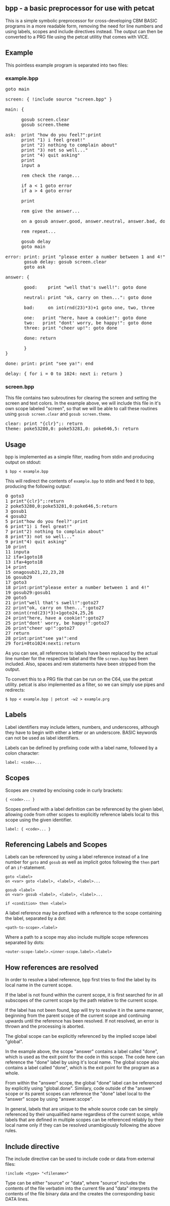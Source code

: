 ## bpp - a basic preprocessor for use with petcat

This is a simple symbolic preprocessor for cross-developing CBM BASIC
programs in a more readable form, removing the need for line numbers
and using labels, scopes and include directives instead. The output
can then be converted to a PRG file using the petcat utilitiy that
comes with VICE.

## Example

This pointless example program is separated into two files:

### example.bpp
<pre>
goto main

screen: { !include source "screen.bpp" }

main: {

      gosub screen.clear
      gosub screen.theme

ask:  print "how do you feel?":print
      print "1) i feel great!"
      print "2) nothing to complain about"
      print "3) not so well..."
      print "4) quit asking"
      print
      input a

      rem check the range...

      if a < 1 goto error
      if a > 4 goto error

      print

      rem give the answer...

      on a gosub answer.good, answer.neutral, answer.bad, done

      rem repeat...

      gosub delay
      goto main

error: print: print "please enter a number between 1 and 4!":
       gosub delay: gosub screen.clear
       goto ask

answer: {

       good:    print "well that's swell!": goto done
        
       neutral: print "ok, carry on then...": goto done

       bad:     on int(rnd(23)*3)+1 goto one, two, three
        
       one:   print "here, have a cookie!": goto done
       two:   print "dont' worry, be happy!": goto done
       three: print "cheer up!": goto done

       done: return

       }               
}

done: print: print "see ya!": end

delay: { for i = 0 to 1024: next i: return }
</pre>

### screen.bpp

This file contains two subroutines for clearing the screen and setting the screen
and text colors. In the example above, we will include this file in it's own scope
labeled "screen", so that we will be able to call these routines using 
`gosub screen.clear` and `gosub screen.theme`.

<pre>
clear: print "{clr}";: return
theme: poke53280,0: poke53281,0: poke646,5: return
</pre>

## Usage

bpp is implemented as a simple filter, reading from stdin and producing output on stdout:

    $ bpp < example.bpp

This will redirect the contents of `example.bpp` to stdin and feed it to bpp, producing the following output:

<pre>
0 goto3
1 print"{clr}";:return
2 poke53280,0:poke53281,0:poke646,5:return
3 gosub1
4 gosub2
5 print"how do you feel?":print
6 print"1) i feel great!"
7 print"2) nothing to complain about"
8 print"3) not so well..."
9 print"4) quit asking"
10 print
11 inputa
12 ifa<1goto18
13 ifa>4goto18
14 print
15 onagosub21,22,23,28
16 gosub29
17 goto3
18 print:print"please enter a number between 1 and 4!"
19 gosub29:gosub1
20 goto5
21 print"well that's swell!":goto27
22 print"ok, carry on then...":goto27
23 onint(rnd(23)*3)+1goto24,25,26
24 print"here, have a cookie!":goto27
25 print"dont' worry, be happy!":goto27
26 print"cheer up!":goto27
27 return
28 print:print"see ya!":end
29 fori=0to1024:nexti:return
</pre>

As you can see, all references to labels have been replaced by the actual line number
for the respective label and the file `screen.bpp` has been included. Also, spaces and
rem statements have been stripped from the output.

To convert this to a PRG file that can be run on the C64, use the petcat utility. 
petcat is also implemented as a filter, so we can simply use pipes and redirects:

    $ bpp < example.bpp | petcat -w2 > example.prg

## Labels

Label identifiers may include letters, numbers, and underscores,
although they have to begin with either a letter or an
underscore. BASIC keywords can not be used as label identifiers.

Labels can be defined by prefixing code with a label name, followed by
a colon character:

    label: <code>...

## Scopes

Scopes are created by enclosing code in curly brackets:

    { <code>... }

Scopes prefixed with a label definition can be referenced by the given
label, allowing code from other scopes to explicitly reference labels
local to this scope using the given identifier.

    label: { <code>... }

## Referencing Labels and Scopes

Labels can be referenced by using a label reference instead of a line number
for `goto` and `gosub` as well as implicit gotos following the `then` part of
an `if`-statement.

    goto <label>
    on <var> goto <label>, <label>, <label>...
    
    gosub <label>
    on <var> gosub <label>, <label>, <label>...
    
    if <condition> then <label>
    
A label reference may be prefixed with a reference to the scope containing the label, separated by a dot:

    <path-to-scope>.<label>
    
Where a path to a scope may also include multiple scope references separated by dots:

    <outer-scope-label>.<inner-scope.label>.<label>

## How references are resolved

In order to resolve a label reference, bpp first tries to find the label by its local name in the current scope.

If the label is not found within the current scope, it is first searched for in all subscopes of the current scope by the path
relative to the current scope. 

If the label has not been found, bpp will try to resolve it in the same manner, beginning from the parent scope of the current scope and continuing upwards until the reference has been resolved. If not resolved, an error is thrown and the processing is aborted.

The global scope can be explicitly referenced by the implied scope label "global".

In the example above, the scope "answer" contains a label called "done", which is used as the exit point for the code in this scope. The code here can reference the "done" label by using it's local name. The global scope also contains a label called "done", which is the exit point for the program as a whole.

From within the "answer" scope, the global "done" label can be referenced by explicitly using "global.done". Similary, code outside of the "answer" scope or its parent scopes can reference the "done" label local to the "answer" scope by using "answer.scope".

In general, labels that are unique to the whole source code can be simply referenced by their unqualified name regardless of the current scope, while labels that are defined in multiple scopes can be referenced reliably by their local name only if they can be resolved unambigiously following the above rules.

## Include directive

The include directive can be used to include code or data from external files:

    !include <type> "<filename>"

Type can be either "source" or "data", where "source" includes the contents of the file verbatim into the current file and "data" interprets the contents of the file binary data and the creates the corresponding basic DATA lines.


